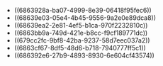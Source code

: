 - ((6863928a-ba07-4999-8e39-06418f95fec6))
- ((68639e03-05e4-4b45-9556-9a2e0e89dca8))
- ((68639ea2-2e81-4ef5-b1ca-970f2232810c))
- ((6863bb9a-749d-421e-b8cc-f9cf189771dc))
- ((679cc2fc-9bf8-42ba-9237-58d7eec037a2))
- ((6863cf67-8df5-48d6-b718-7940777ff5c1))
- ((686392e6-27b9-4893-8930-6e604cf43574))